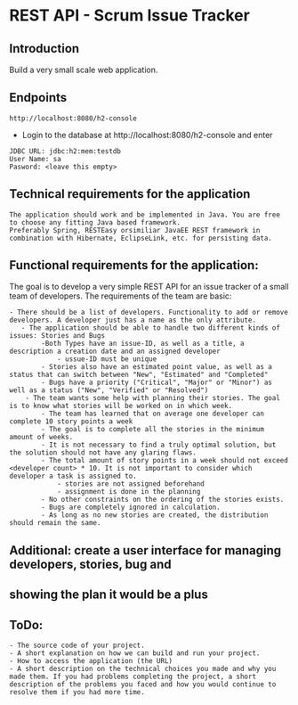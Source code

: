 # REST API - Scrum Issue Tracker

## Introduction

Build a very small scale web application.

## Endpoints
```
http://localhost:8080/h2-console
```
- Login to the database at http://localhost:8080/h2-console and enter

```
JDBC URL: jdbc:h2:mem:testdb
User Name: sa
Pasword: <leave this empty>
```

## Technical requirements for the application

```
The application should work and be implemented in Java. You are free to choose any fitting Java based framework. 
Preferably Spring, RESTEasy orsimiliar JavaEE REST framework in combination with Hibernate, EclipseLink, etc. for persisting data.
```
## Functional requirements for the application:

The goal is to develop a very simple REST API for an issue tracker of a small team of developers. The requirements of the team are basic:

```
- There should be a list of developers. Functionality to add or remove developers. A developer just has a name as the only attribute.
   - The application should be able to handle two different kinds of issues: Stories and Bugs
        -Both Types have an issue-ID, as well as a title, a description a creation date and an assigned developer
            - ussue-ID must be unique
        - Stories also have an estimated point value, as well as a status that can switch between "New", "Estimated" and "Completed"
        - Bugs have a priority ("Critical", "Major" or "Minor") as well as a status ("New", "Verified" or "Resolved")
    - The team wants some help with planning their stories. The goal is to know what stories will be worked on in which week.
        - The team has learned that on average one developer can complete 10 story points a week
        - The goal is to complete all the stories in the minimum amount of weeks.
        - It is not necessary to find a truly optimal solution, but the solution should not have any glaring flaws.
        - The total amount of story points in a week should not exceed <developer count> * 10. It is not important to consider which
developer a task is assigned to.
            - stories are not assigned beforehand
            - assignment is done in the planning
        - No other constraints on the ordering of the stories exists.
        - Bugs are completely ignored in calculation.
        - As long as no new stories are created, the distribution should remain the same.
```
## Additional: create a user interface for managing developers, stories, bug and

## showing the plan it would be a plus

## ToDo:

```
- The source code of your project.
- A short explanation on how we can build and run your project.
- How to access the application (the URL)
- A short description on the technical choices you made and why you made them. If you had problems completing the project, a short
description of the problems you faced and how you would continue to resolve them if you had more time.
```


